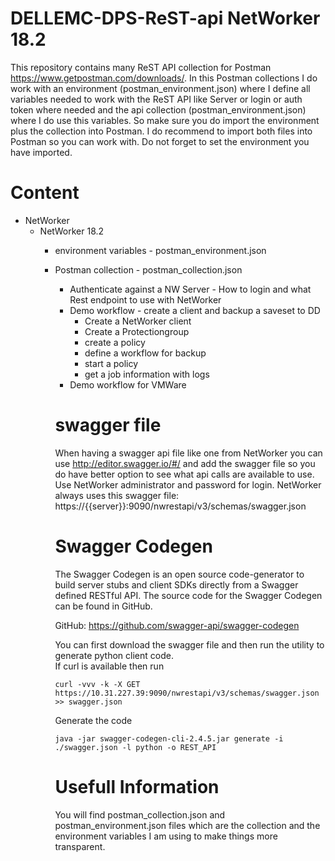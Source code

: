 # DELLEMC-DPS-ReST-api NetWorker 18.2


This repository contains many ReST API collection for Postman https://www.getpostman.com/downloads/.
In this Postman collections I do work with an environment (postman_environment.json) where I define all variables needed to work with the ReST API like Server or login or auth token where needed and the api collection (postman_environment.json) where I do use this variables. So make sure you do import the environment plus the collection into Postman. I do recommend to import both files into Postman so you can work with. Do not forget to set the environment you have imported.


# Content
* NetWorker  
  * NetWorker 18.2
    * environment variables - postman_environment.json
    * Postman collection - postman_collection.json
      * Authenticate against a NW Server - How to login and what Rest endpoint to use with NetWorker
      * Demo workflow - create a client and backup a saveset to DD
        * Create a NetWorker client  
        * Create a Protectiongroup  
        * create a policy  
        * define a workflow for backup  
        * start a policy  
        * get a job information with logs  
      * Demo workflow for VMWare  

      # swagger file
      When having a swagger api file like one from NetWorker you can use http://editor.swagger.io/#/ and add the swagger file so you do have better option to see what api calls are available to use. Use NetWorker administrator and password for login.
      NetWorker always uses this swagger file: https://{{server}}:9090/nwrestapi/v3/schemas/swagger.json

      # Swagger Codegen  
      The Swagger Codegen is an open source code-generator to build server stubs and client SDKs directly from a Swagger defined RESTful API. The source code for the Swagger Codegen can be found in GitHub.

      GitHub: https://github.com/swagger-api/swagger-codegen

      You can first download the swagger file and then run the utility to generate python client code.   
      If curl is available then run  
      ```
      curl -vvv -k -X GET https://10.31.227.39:9090/nwrestapi/v3/schemas/swagger.json >> swagger.json
      ```
      Generate the code
      ```
      java -jar swagger-codegen-cli-2.4.5.jar generate -i ./swagger.json -l python -o REST_API
      ```
      # Usefull Information  
      You will find postman_collection.json and postman_environment.json files which are the collection and the environment variables I am using to make things more transparent.
